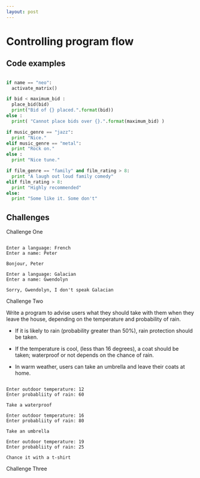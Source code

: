 ```yaml
---
layout: post
---
```


# Controlling program flow


<p class="flow-text">

</p>


## Code examples

```python

if name == "neo":
  activate_matrix()

if bid < maximum_bid :
  place_bid(bid)
  print("Bid of {} placed.".format(bid))
else :
  print( "Cannot place bids over {}.".format(maximum_bid) )

if music_genre == "jazz":
  print "Nice."
elif music_genre == "metal":
  print "Rock on."
else :
  print "Nice tune."

if film_genre == "family" and film_rating > 8:
  print "A laugh out loud family comedy"
elif film_rating > 8:
  print "Highly recommended"
else:
  print "Some like it. Some don't"

```

## Challenges


<div class="card-panel flow-text" markdown="1">
<p class="card-title">Challenge One</p>


```

Enter a language: French
Enter a name: Peter

Bonjour, Peter

Enter a language: Galacian
Enter a name: Gwendolyn

Sorry, Gwendolyn, I don't speak Galacian

```

</div>

<div class="card-panel flow-text" markdown="1">
<p class="card-title">Challenge Two</p>

Write a program to advise users what they should take with them when they leave the
house, depending on the temperature and probability of rain.

* If it is likely to rain (probability greater than 50%), rain protection should be taken.

* If the temperature is cool, (less than 16 degrees), a coat should be taken; waterproof or not
depends on the chance of rain.

* In warm weather, users can take an umbrella and leave their coats at home.


```

Enter outdoor temperature: 12
Enter probabliity of rain: 60

Take a waterproof

Enter outdoor temperature: 16
Enter probabliity of rain: 80

Take an umbrella

Enter outdoor temperature: 19
Enter probabliity of rain: 25

Chance it with a t-shirt

```

</div>

<div class="card-panel flow-text" markdown="1">
<p class="card-title">Challenge Three</p>


```



```

</div>
